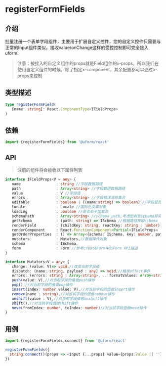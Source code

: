 # registerFormFields

## 介绍

批量注册一个表单字段组件，主要用于扩展自定义控件，您的自定义控件只需要与正常的Input组件类似，接收value/onChange这样的受控控制即可完全接入uform.

> 注意：被接入的自定义组件的props就是Field组件的x-props。所以我们在使用自定义组件的时候，除了指定x-component，其余配置都可以通过x-props来控制


## 类型描述

```typescript
type registerFormField(
   [name: string]: React.ComponentType<IFieldProps> 
)
```

## 依赖

```javascript
import {registerFormFields} from '@uform/react'
```

## API

> 注册的组件将会接收以下属性列表

```typescript
interface IFieldProps<V = any> {
   name                : string //字段数据路径
   path                : Array<string> //字段数组数据路径
   value               : V //字段值
   errors              : Array<string> //字段错误消息集合
   editable            : boolean | ((name:string) => boolean) //字段是否可编辑
   locale              : Locale //国际化文案对象
   loading             : boolean //是否处于加载态
   schemaPath          : Array<string> //schema path,考虑到有些schema其实是不占数据路径的，所以这个路径是真实路径
   getSchema           : (path: string) => ISchema //根据路径获取schema
   renderField         : (childKey: string, reactKey: string | number) => JSX.Element | string | null //根据childKey渲染当前字段的子字段
   renderComponent     : React.FunctionComponent<Partial<IFieldProps> | undefined>,//渲染当前字段的组件，对于x-render来说，可以借助它快速实现渲染包装功能
   getOrderProperties  : () => Array<{schema: ISchema, key: number, path: string, name: string }>,//根据properties里字段的x-index值求出排序后的properties
   mutators            : Mutators,//数据操作对象
   schema              : ISchema,
   form                : Form //参考createForm中的Form API描述
}

interface Mutators<V = any> {
   change: (value: V)=> void,//改变当前字段值
   dispatch: (name: string, payload : any) => void,//触发effect事件
   errors: (errors: string | Array<string>, ...formatValues: Array<string | number>) => void,//设置当前字段的错误消息
   push(value: V),//对当前字段的值做push操作
   pop(),//对当前字段的值做pop操作
   insert(index: number,value: V),//对当前字段的值做insert操作
   remove(name : string),//对当前字段的值做remove操作
   unshift(value : V),//对当前字段值做unshift操作
   shift(),//对当前字段值做shift操作
   move(fromIndex: number, toIndex: number)//对当前字段值做move操作
}
```

## 用例

```javascript
import {registerFormFields,connect} from '@uform/react'

registerFormFields({
  string:connect()(props => <input {...props} value={props.value || ''} />)
})
```
